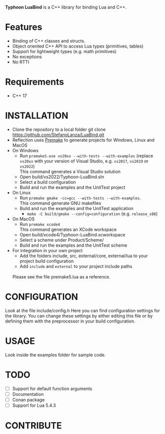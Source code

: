 **Typhoon LuaBind** is a C++ library for binding Lua and C++.

# Features
* Binding of C++ classes and structs.
* Object oriented C++ API to access Lua types (primitives, tables)
* Support for lightweight types (e.g. math primitives)
* No exceptions
* No RTTI

# Requirements
* C++ 17

# INSTALLATION
* Clone the repository to a local folder
  git clone https://github.com/StefanoLanza/LuaBind.git
* Reflection uses [Premake](https://premake.github.io/) to generate projects for Windows, Linux and MacOS
* On Windows
  * Run `premake5.exe vs20xx --with-tests --with-examples` (replace `vs20xx` with your version of Visual Studio, e.g. `vs2017`, `vs2019` or `vs2022`) <br>
  This command generates a Visual Studio solution
  * Open build/vs2022/Typhoon-LuaBind.sln
  * Select a build configuration
  * Build and run the examples and the UnitTest project
* On Linux
  * Run `premake gmake -cc=gcc --with-tests --with-examples`. <br>
  This command generate GNU makefiles
  * Build and run the examples and the UnitTest application
     * `make -C build/gmake --config=configuration` (e.g. `release_x86`)
* On MacOS
  * Run `premake xcode4` <br>
  This command generates an XCode workspace
  * Open build/xcode4/Typhoon-LuaBind.xcworkspace
  * Select a scheme under Product/Scheme/
  * Build and run the examples and the UnitTest scheme
* For integration in your own project
  * Add the folders include, src, external/core, external/lua to your project build configuration 
  * Add `include` and `external` to your project include paths
  <br>
  Please see the file premake5.lua as a reference.

# CONFIGURATION
Look at the file include/config.h Here you can find configuration settings for the library. You can change these settings by either editing this file or by defining them with the preprocessor in your build configuration.

# USAGE
Look inside the examples folder for sample code.

# TODO
- [ ] Support for default function arguments
- [ ] Documentation
- [ ] Conan package
- [ ] Support for Lua 5.4.3

# CONTRIBUTE
